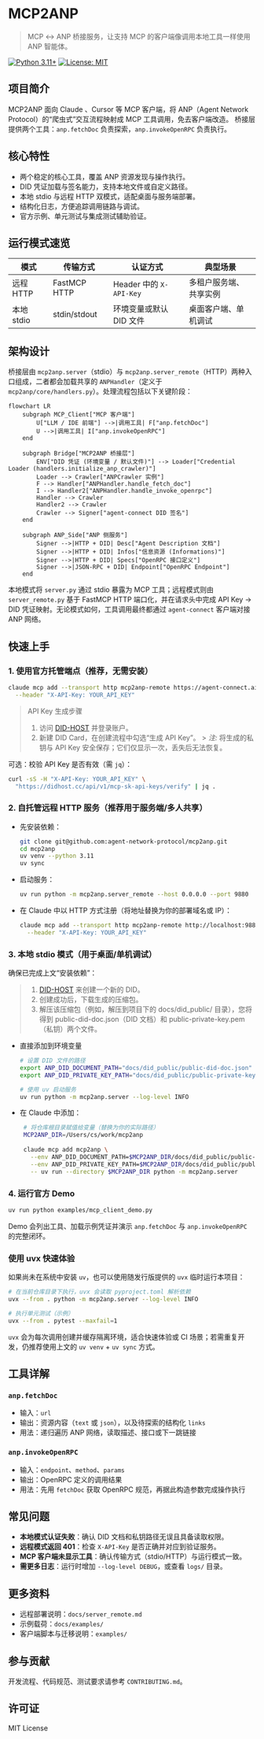 # MCP2ANP

> MCP ↔ ANP 桥接服务，让支持 MCP 的客户端像调用本地工具一样使用 ANP 智能体。

[![Python 3.11+](https://img.shields.io/badge/python-3.11+-blue.svg)](https://www.python.org/downloads/)
[![License: MIT](https://img.shields.io/badge/License-MIT-yellow.svg)](https://opensource.org/licenses/MIT)

## 项目简介

MCP2ANP 面向 Claude 、Cursor 等 MCP 客户端，将 ANP（Agent Network Protocol）的“爬虫式”交互流程映射成 MCP 工具调用，免去客户端改造。
桥接层提供两个工具：`anp.fetchDoc` 负责探索，`anp.invokeOpenRPC` 负责执行。

## 核心特性

- 两个稳定的核心工具，覆盖 ANP 资源发现与操作执行。
- DID 凭证加载与签名能力，支持本地文件或自定义路径。
- 本地 stdio 与远程 HTTP 双模式，适配桌面与服务端部署。
- 结构化日志，方便追踪调用链路与调试。
- 官方示例、单元测试与集成测试辅助验证。

## 运行模式速览

| 模式       | 传输方式     | 认证方式                | 典型场景               |
| ---------- | ------------ | ----------------------- | ---------------------- |
| 远程 HTTP  | FastMCP HTTP | Header 中的 `X-API-Key` | 多租户服务端、共享实例 |
| 本地 stdio | stdin/stdout | 环境变量或默认 DID 文件 | 桌面客户端、单机调试   |

## 架构设计

桥接层由 `mcp2anp.server`（stdio）与 `mcp2anp.server_remote`（HTTP）两种入口组成，二者都会加载共享的 `ANPHandler`（定义于 `mcp2anp/core/handlers.py`）。处理流程包括以下关键阶段：

```mermaid
flowchart LR
    subgraph MCP_Client["MCP 客户端"]
        U["LLM / IDE 前端"] -->|调用工具| F["anp.fetchDoc"]
        U -->|调用工具| I["anp.invokeOpenRPC"]
    end

    subgraph Bridge["MCP2ANP 桥接层"]
        ENV["DID 凭证 (环境变量 / 默认文件)"] --> Loader["Credential Loader (handlers.initialize_anp_crawler)"]
        Loader --> Crawler["ANPCrawler 实例"]
        F --> Handler["ANPHandler.handle_fetch_doc"]
        I --> Handler2["ANPHandler.handle_invoke_openrpc"]
        Handler --> Crawler
        Handler2 --> Crawler
        Crawler --> Signer["agent-connect DID 签名"]
    end

    subgraph ANP_Side["ANP 侧服务"]
        Signer -->|HTTP + DID| Desc["Agent Description 文档"]
        Signer -->|HTTP + DID| Infos["信息资源 (Informations)"]
        Signer -->|HTTP + DID| Specs["OpenRPC 接口定义"]
        Signer -->|JSON-RPC + DID| Endpoint["OpenRPC Endpoint"]
    end
```

本地模式将 `server.py` 通过 stdio 暴露为 MCP 工具；远程模式则由 `server_remote.py` 基于 FastMCP HTTP 端口化，并在请求头中完成 API Key → DID 凭证映射。无论模式如何，工具调用最终都通过 `agent-connect` 客户端对接 ANP 网络。


## 快速上手

### 1. **使用官方托管端点（推荐，无需安装）**

   ```bash
   claude mcp add --transport http mcp2anp-remote https://agent-connect.ai/mcp2anp/mcp  \
     --header "X-API-Key: YOUR_API_KEY"
   ```

  > API Key 生成步骤
  >1. 访问 [DID-HOST](https://didhost.cc) 并登录账户。
  >2. 新建 DID Card，在创建流程中勾选“生成 API Key”。
    > _注:_ 将生成的私钥与 API Key 安全保存；它们仅显示一次，丢失后无法恢复。

   可选：校验 API Key 是否有效（需 `jq`）：

   ```bash
   curl -sS -H "X-API-Key: YOUR_API_KEY" \
     "https://didhost.cc/api/v1/mcp-sk-api-keys/verify" | jq .
   ```

### 2. **自托管远程 HTTP 服务（推荐用于服务端/多人共享）**

- 先安装依赖：

   ```bash
   git clone git@github.com:agent-network-protocol/mcp2anp.git
   cd mcp2anp
   uv venv --python 3.11
   uv sync
   ```

- 启动服务：

   ```bash
   uv run python -m mcp2anp.server_remote --host 0.0.0.0 --port 9880
   ```

-  在 Claude 中以 HTTP 方式注册（将地址替换为你的部署域名或 IP）：

   ```bash
   claude mcp add --transport http mcp2anp-remote http://localhost:9880/mcp \
     --header "X-API-Key: YOUR_API_KEY"
   ```

### 3. **本地 stdio 模式（用于桌面/单机调试）**

   确保已完成上文“安装依赖”：

   >1. [DID-HOST](https://didhost.cc) 来创建一个新的 DID。
   >2. 创建成功后，下载生成的压缩包。
   >3. 解压该压缩包（例如，解压到项目下的 docs/did_public/ 目录），您将得到 public-did-doc.json（DID 文档）和 public-private-key.pem（私钥）两个文件。

- 直接添加到环境变量

  ```bash
  # 设置 DID 文件的路径
  export ANP_DID_DOCUMENT_PATH="docs/did_public/public-did-doc.json"
  export ANP_DID_PRIVATE_KEY_PATH="docs/did_public/public-private-key.pem"

  # 使用 uv 启动服务
  uv run python -m mcp2anp.server --log-level INFO
  ```

- 在 Claude 中添加：

   ```bash
    # 将仓库根目录赋值给变量（替换为你的实际路径）
    MCP2ANP_DIR=/Users/cs/work/mcp2anp
    
    claude mcp add mcp2anp \
      --env ANP_DID_DOCUMENT_PATH=$MCP2ANP_DIR/docs/did_public/public-did-doc.json \
      --env ANP_DID_PRIVATE_KEY_PATH=$MCP2ANP_DIR/docs/did_public/public-private-key.pem \
      -- uv run --directory $MCP2ANP_DIR python -m mcp2anp.server
   ```

### 4. **运行官方 Demo**

   ```bash
   uv run python examples/mcp_client_demo.py
   ```

   Demo 会列出工具、加载示例凭证并演示 `anp.fetchDoc` 与 `anp.invokeOpenRPC` 的完整闭环。

### 使用 uvx 快速体验

如果尚未在系统中安装 `uv`，也可以使用随发行版提供的 `uvx` 临时运行本项目：

```bash
# 在当前仓库目录下执行，uvx 会读取 pyproject.toml 解析依赖
uvx --from . python -m mcp2anp.server --log-level INFO

# 执行单元测试（示例）
uvx --from . pytest --maxfail=1
```

`uvx` 会为每次调用创建并缓存隔离环境，适合快速体验或 CI 场景；若需重复开发，仍推荐使用上文的 `uv venv` + `uv sync` 方式。

## 工具详解

### `anp.fetchDoc`

- 输入：`url`
- 输出：资源内容（`text` 或 `json`），以及待探索的结构化 `links`
- 用法：递归遍历 ANP 网络，读取描述、接口或下一跳链接

### `anp.invokeOpenRPC`

- 输入：`endpoint`、`method`、`params`
- 输出：OpenRPC 定义的调用结果
- 用法：先用 `fetchDoc` 获取 OpenRPC 规范，再据此构造参数完成操作执行

## 常见问题

- **本地模式认证失败**：确认 DID 文档和私钥路径无误且具备读取权限。
- **远程模式返回 401**：检查 `X-API-Key` 是否正确并对应到验证服务。
- **MCP 客户端未显示工具**：确认传输方式（stdio/HTTP）与运行模式一致。
- **需更多日志**：运行时增加 `--log-level DEBUG`，或查看 `logs/` 目录。

## 更多资料

- 远程部署说明：`docs/server_remote.md`
- 示例载荷：`docs/examples/`
- 客户端脚本与迁移说明：`examples/`

## 参与贡献

开发流程、代码规范、测试要求请参考 `CONTRIBUTING.md`。

## 许可证

MIT License
